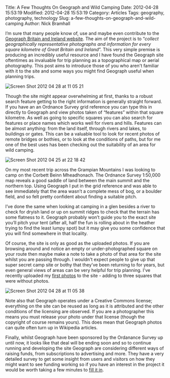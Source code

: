 Title: A Few Thoughts On Geograph and Wild Camping
Date: 2012-04-28 15:53:19
Modified: 2012-04-28 15:53:19
Category: Articles
Tags: geography, photography, technology
Slug: a-few-thoughts-on-geograph-and-wild-camping
Author: Nick Bramhall

I’m sure that many people know of, use and maybe even contribute to the [Geograph Britain and Ireland website](http://www.geograph.org.uk/). The aim of the project is to “_collect geographically representative photographs and information for every square kilometre of Great Britain and Ireland_”. This very simple premise is producing an incredibly useful resource and I have found the Geograph site oftentimes as invaluable for trip planning as a topographical map or aerial photography. This post aims to introduce those of you who aren't familiar with it to the site and some ways you might find Geograph useful when planning trips.

![Screen Shot 2012 04 28 at 11 05 21](https://dl.dropbox.com/u/20505911/websites/tms/geograph-home.png)

<!--more-->

Though the site might appear overwhelming at first, thanks to a robust search feature getting to the right information is generally straight forward. If you have an an Ordnance Survey grid reference you can type this in directly to Geograph and view photos taken of “features” within that square kilometre. As well as going to specific squares you can also search for features or place names which works well for rivers and hills. Features can be almost anything: from the land itself, through rivers and lakes, to buildings or gates. This can be a valuable tool to look for recent photos of remote bridges or bothies, or to look at the conditions of paths, but for me one of the best uses has been checking out the suitability of an area for wild camping.

![Screen Shot 2012 04 25 at 22 18 42](https://dl.dropbox.com/u/20505911/websites/tms/geograph-search.png)

On my most recent trip across the Grampian Mountains I was looking to camp on the Corbett Beinn Mheadhonach. The Ordnance Survey 1:50,000 map reveals a good saddle of land between the main summit and the northern top. Using Geograph I put in the grid reference and was able to see immediately that the area wasn’t a complete mess of bog, or a boulder field, and so felt pretty confident about finding a suitable pitch. 

I’ve done the same when looking at camping in a glen besides a river to check for dryish land or up on summit ridges to check that the terrain has some flatness to it. Geograph probably won’t guide you to the exact site you’ll pitch your tent (after all, half the fun is rolling about in the heather trying to find the least lumpy spot) but it may give you some confidence that you will find somewhere in that locality.

Of course, the site is only as good as the uploaded photos. If you are browsing around and notice an empty or under-photographed square on your route then maybe make a note to take a photo of that area for the site whilst you are passing through. I wouldn't expect people to give up that super secret camp site or bothy that they’ve been returning to for years, but even general views of areas can be very helpful for trip planning. I've recently uploaded my [first photos](http://www.geograph.org.uk/photo/2916948) to the site - adding to three squares that were without photos.

![Screen Shot 2012 04 28 at 11 05 38](https://dl.dropbox.com/u/20505911/websites/tms/geograph-photo.png)

Note also that Geograph operates under a Creative Commons license; everything on the site can be reused as long as it is attributed and the other conditions of the licensing are observed. If you are a photographer this means you must release your photo under that license (though the copyright of course remains yours). This does mean that Geograph photos can quite often turn up in Wikipedia articles.

Finally, whilst Geograph have been sponsored by the Ordanance Survey up until now, it looks like that deal will be ending soon and so to continue running and developing the site Geograph are considering different ways of raising funds, from subscriptions to advertising and more. They have a very detailed survey to get some insight from users and visitors on how they might want to see funding working so if you have an interest in the project it would be worth taking a few minutes to [fill it in](http://www.geograph.org.uk/discuss/index.php?&action=vthread&forum=1&topic=14850&page=0).
